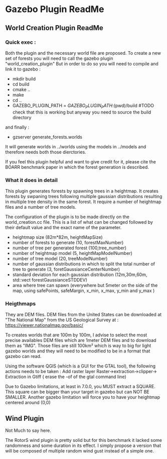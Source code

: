 # Gazebo Plugin ReadMe

## World Creation Plugin ReadMe

### Quick exec : 
Both the plugin and the necessary world file are proposed.
To create a new set of forests you will need to call the gazebo plugin "world_creation_plugin"
But in order to do so you will need to compile and link it to gazebo : 
- mkdir build
- cd build
- cmake ..
- make
- cd ..
- GAZEBO_PLUGIN_PATH = ${GAZEBO_PLUGIN_PATH}:$(pwd)/build #TODO check that this is working but anyway you need to source the build directory

and finally : 
- gzserver generate_forests.worlds

It will generate worlds in ../worlds using the models in ../models and therefore needs both those dierctories. 

If you feel this plugin helpful and want to give credit for it, please cite the BOARR benchmark paper in which the forest generation is described.

### What it does in detail
This plugin generates forests by spawning trees in a heightmap. 
It creates forests by swpaning trees following multiple gaussian distributions resulting in multiple tree density in the same forest. 
It require a number of heightmap files and a number of tree models. 

The configuration of the plugin is to be made directly on the world_creation.cc file.
This is a list of what can be changed followed by their default value and the exact name of the parameter.
- heightmap size (82m*82m, heightMapSize)
- number of forests to generate (10, forestMaxNumber)
- number of tree per generated forest (100,tree_number)
- number of heightmap model (5, heightMapModelNumber)
- number of tree model (20, treeModelNumber)
- number of gaussian distributions in which to split the total number of tree to generate (3, foretGaussianceCenterNumber) 
- standard deviation for each gaussian distribution (12m,30m,60m, std::vect forestGaussianceSTDDEV)
- area where tree can spawn (everywhere but 5meter on the side of the map, using safePoints, safeMargin, x_min, x_max, y_min and y_max )

### Heigthmaps
They are DEM files. DEM files from the United States can be downloaded at "The National Map" from the US Geological Survey at :
https://viewer.nationalmap.gov/basic/

To creates worlds that are 100m by 100m, I advise to select the most precise availables DEM files which are 1meter DEM files and to download them as "IMG".
Those files are still 100km² which is way to big for light gazebo worlds and they will need to be modified to be in a format that gazebo can read.

Using the software QGIS (which is a GUI for the GTAL tool), the following actions needs to be taken :
Add raster layer
Raster->extraction->clipper->
Extraction in Gtiff ( erase the -of of the gtal command line)

Due to Gazebo limitations, at least in 7.0.0, you MUST extract a SQUARE. This square can be bigger than your target in gazebo but can NOT BE SMALLER.
Another gazebo limitation will force you to have your heightmap centered around (0,0)
	
	
## Wind Plugin

Not Much to say here.

The RotorS wind plugin is pretty solid but for this benchmark it lacked some randomness and some duration in its effect. 
I simply propose a version that will be composed of multiple random wind gust instead of a simple one. 

